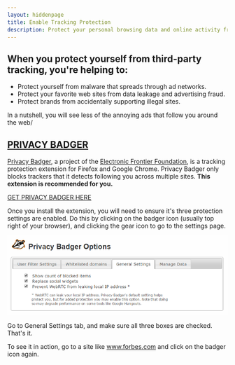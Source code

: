 ```yaml
---
layout: hiddenpage
title: Enable Tracking Protection
description: Protect your personal browsing data and online activity from spies and tracking scripts.
---
```

## When you protect yourself from third-party tracking, you're helping to:

- Protect yourself from malware that spreads through ad networks.
- Protect your favorite web sites from data leakage and advertising fraud.
- Protect brands from accidentally supporting illegal sites.

In a nutshell, you will see less of the annoying ads that follow you around the web/

## [PRIVACY BADGER](https://www.eff.org/privacybadger)

[<u>Privacy Badger</u>](https://www.eff.org/privacybadger), a project of the [<u>Electronic Frontier Foundation</u>](https://www.eff.org/), is a tracking protection extension for Firefox and Google Chrome. Privacy Badger only blocks trackers that it detects following you across multiple sites. **This extension is recommended for you.**

[<u>GET PRIVACY BADGER HERE</u>](https://www.eff.org/privacybadger)

Once you install the extension, you will need to ensure it's three protection settings are enabled. Do this by clicking on the badger icon (usually top right of your browser), and clicking the gear icon to go to the settings page.

[img1]: /img/badger_settings.png "Privacy Badger Settings"
![Alt text][img1]

Go to General Settings tab, and make sure all three boxes are checked. That's it.

To see it in action, go to a site like www.forbes.com and click on the badger icon again.

